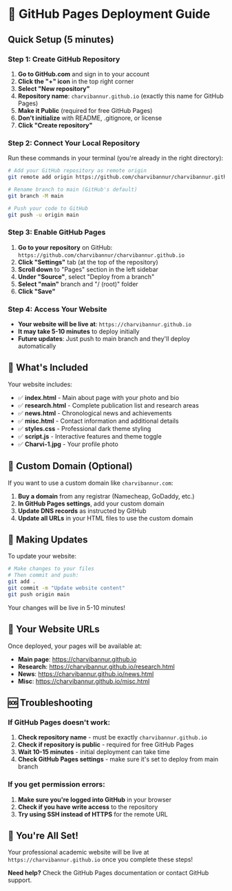 # 🚀 GitHub Pages Deployment Guide

## Quick Setup (5 minutes)

### Step 1: Create GitHub Repository

1. **Go to GitHub.com** and sign in to your account
2. **Click the "+" icon** in the top right corner
3. **Select "New repository"**
4. **Repository name**: `charvibannur.github.io` (exactly this name for GitHub Pages)
5. **Make it Public** (required for free GitHub Pages)
6. **Don't initialize** with README, .gitignore, or license
7. **Click "Create repository"**

### Step 2: Connect Your Local Repository

Run these commands in your terminal (you're already in the right directory):

```bash
# Add your GitHub repository as remote origin
git remote add origin https://github.com/charvibannur/charvibannur.github.io.git

# Rename branch to main (GitHub's default)
git branch -M main

# Push your code to GitHub
git push -u origin main
```

### Step 3: Enable GitHub Pages

1. **Go to your repository** on GitHub: `https://github.com/charvibannur/charvibannur.github.io`
2. **Click "Settings"** tab (at the top of the repository)
3. **Scroll down** to "Pages" section in the left sidebar
4. **Under "Source"**, select "Deploy from a branch"
5. **Select "main"** branch and "/ (root)" folder
6. **Click "Save"**

### Step 4: Access Your Website

- **Your website will be live at**: `https://charvibannur.github.io`
- **It may take 5-10 minutes** to deploy initially
- **Future updates**: Just push to main branch and they'll deploy automatically

## 📁 What's Included

Your website includes:
- ✅ **index.html** - Main about page with your photo and bio
- ✅ **research.html** - Complete publication list and research areas
- ✅ **news.html** - Chronological news and achievements
- ✅ **misc.html** - Contact information and additional details
- ✅ **styles.css** - Professional dark theme styling
- ✅ **script.js** - Interactive features and theme toggle
- ✅ **Charvi-1.jpg** - Your profile photo

## 🔧 Custom Domain (Optional)

If you want to use a custom domain like `charvibannur.com`:

1. **Buy a domain** from any registrar (Namecheap, GoDaddy, etc.)
2. **In GitHub Pages settings**, add your custom domain
3. **Update DNS records** as instructed by GitHub
4. **Update all URLs** in your HTML files to use the custom domain

## 📝 Making Updates

To update your website:

```bash
# Make changes to your files
# Then commit and push:
git add .
git commit -m "Update website content"
git push origin main
```

Your changes will be live in 5-10 minutes!

## 🎯 Your Website URLs

Once deployed, your pages will be available at:
- **Main page**: https://charvibannur.github.io
- **Research**: https://charvibannur.github.io/research.html
- **News**: https://charvibannur.github.io/news.html
- **Misc**: https://charvibannur.github.io/misc.html

## 🆘 Troubleshooting

### If GitHub Pages doesn't work:
1. **Check repository name** - must be exactly `charvibannur.github.io`
2. **Check if repository is public** - required for free GitHub Pages
3. **Wait 10-15 minutes** - initial deployment can take time
4. **Check GitHub Pages settings** - make sure it's set to deploy from main branch

### If you get permission errors:
1. **Make sure you're logged into GitHub** in your browser
2. **Check if you have write access** to the repository
3. **Try using SSH instead of HTTPS** for the remote URL

## 🎉 You're All Set!

Your professional academic website will be live at `https://charvibannur.github.io` once you complete these steps!

**Need help?** Check the GitHub Pages documentation or contact GitHub support.
